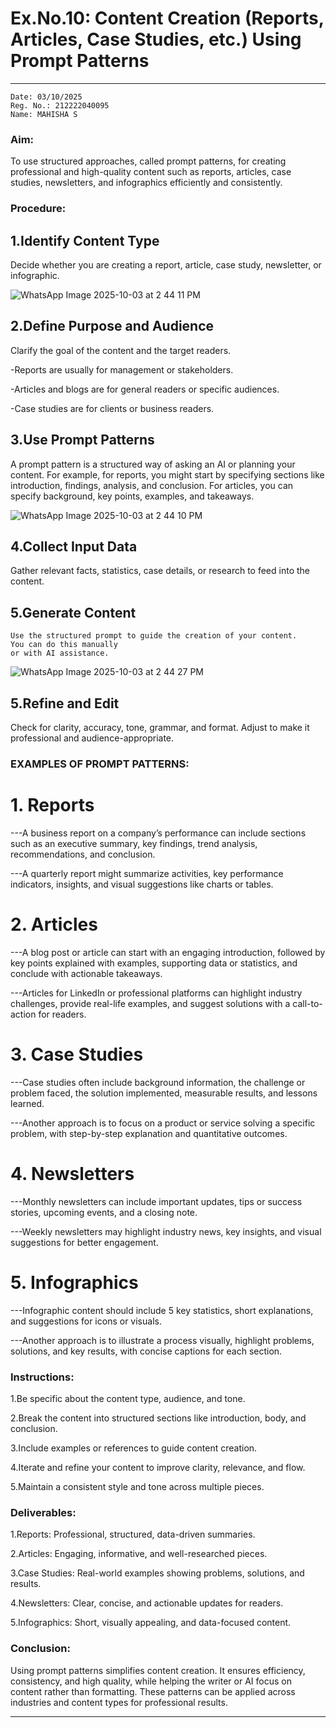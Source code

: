 # Ex.No.10: Content Creation (Reports, Articles, Case Studies, etc.) Using Prompt Patterns

---
```
Date: 03/10/2025 
Reg. No.: 212222040095
Name: MAHISHA S
```
### Aim:

To use structured approaches, called prompt patterns, for creating professional and high-quality content 
such as reports, articles, case studies, newsletters, and infographics efficiently and consistently.

### Procedure:

## 1.Identify Content Type

   Decide whether you are creating a report, article, case study,
   newsletter, or infographic.
   
   

   ![WhatsApp Image 2025-10-03 at 2 44 11 PM](https://github.com/user-attachments/assets/5832d920-2037-40e6-abd1-c93b742d9358)


## 2.Define Purpose and Audience

   Clarify the goal of the content and the target readers.

   -Reports are usually for management or stakeholders.

   -Articles and blogs are for general readers or specific audiences.

   -Case studies are for clients or business readers.

## 3.Use Prompt Patterns

   A prompt pattern is a structured way of asking an AI or planning your content. For example,    for reports, you might start by specifying sections like introduction, findings, analysis,      and conclusion. For articles, you can specify background, key points,
  examples, and takeaways.
   
   

   ![WhatsApp Image 2025-10-03 at 2 44 10 PM](https://github.com/user-attachments/assets/2a5ba63d-9fe0-4490-ae72-add21b66d6ff)


## 4.Collect Input Data

   Gather relevant facts, statistics, case details, or research to feed into the content.

## 5.Generate Content

    Use the structured prompt to guide the creation of your content.
    You can do this manually       
    or with AI assistance.
    

![WhatsApp Image 2025-10-03 at 2 44 27 PM](https://github.com/user-attachments/assets/05639771-1ea2-411c-ba33-98c79b73ca35)

    

## 5.Refine and Edit

   Check for clarity, accuracy, tone, grammar, and format. Adjust to make it professional and      audience-appropriate.
   

### EXAMPLES OF PROMPT PATTERNS:

# 1. Reports

---A business report on a company’s performance can include sections such as an executive     summary, key findings, trend analysis, recommendations, and conclusion.

---A quarterly report might summarize activities, key performance indicators, insights, and visual suggestions like charts or tables.

# 2. Articles

---A blog post or article can start with an engaging introduction, followed by key points explained with examples, supporting data or statistics, and conclude with actionable takeaways.

---Articles for LinkedIn or professional platforms can highlight industry challenges, provide real-life examples, and suggest solutions with a call-to-action for readers.

# 3. Case Studies

---Case studies often include background information, the challenge or problem faced, the solution implemented, measurable results, and lessons learned.

---Another approach is to focus on a product or service solving a specific problem, with step-by-step explanation and quantitative outcomes.

# 4. Newsletters

---Monthly newsletters can include important updates, tips or success stories, upcoming events, and a closing note.

---Weekly newsletters may highlight industry news, key insights, and visual suggestions for better engagement.

# 5. Infographics

---Infographic content should include 5 key statistics, short explanations, and suggestions for icons or visuals.

---Another approach is to illustrate a process visually, highlight problems, solutions, and key results, with concise captions for each section.


### Instructions:

 1.Be specific about the content type, audience, and tone.

 2.Break the content into structured sections like introduction, body, and conclusion.

 3.Include examples or references to guide content creation.

 4.Iterate and refine your content to improve clarity, relevance, and flow.

 5.Maintain a consistent style and tone across multiple pieces.
 

### Deliverables:

 1.Reports: Professional, structured, data-driven summaries.

 2.Articles: Engaging, informative, and well-researched pieces.

 3.Case Studies: Real-world examples showing problems, solutions, and results.

 4.Newsletters: Clear, concise, and actionable updates for readers.

 5.Infographics: Short, visually appealing, and data-focused content.
 

### Conclusion:

 Using prompt patterns simplifies content creation. It ensures efficiency, consistency, and  high quality, while helping the writer or AI focus on content rather than formatting. These patterns can be applied across industries and content types for professional results.

---
